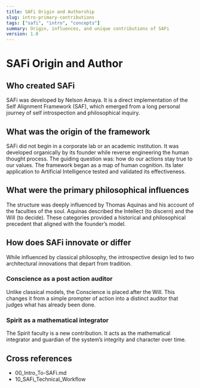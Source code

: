 ```yaml
---
title: SAFi Origin and Authorship
slug: intro-primary-contributions
tags: ["safi", "intro", "concepts"]
summary: Origin, influences, and unique contributions of SAFi
version: 1.0
---
```


# SAFi Origin and Author

## Who created SAFi
SAFi was developed by Nelson Amaya. It is a direct implementation of the Self Alignment Framework (SAF), which emerged from a long personal journey of self introspection and philosophical inquiry.

## What was the origin of the framework
SAFi did not begin in a corporate lab or an academic institution. It was developed organically by its founder while reverse engineering the human thought process. The guiding question was: how do our actions stay true to our values. The framework began as a map of human cognition. Its later application to Artificial Intelligence tested and validated its effectiveness.

## What were the primary philosophical influences
The structure was deeply influenced by Thomas Aquinas and his account of the faculties of the soul. Aquinas described the Intellect (to discern) and the Will (to decide). These categories provided a historical and philosophical precedent that aligned with the founder’s model.

## How does SAFi innovate or differ
While influenced by classical philosophy, the introspective design led to two architectural innovations that depart from tradition.

### Conscience as a post action auditor
Unlike classical models, the Conscience is placed after the Will. This changes it from a simple prompter of action into a distinct auditor that judges what has already been done.

### Spirit as a mathematical integrator
The Spirit faculty is a new contribution. It acts as the mathematical integrator and guardian of the system’s integrity and character over time.

## Cross references
- 00_Intro_To-SAFi.md
- 10_SAFi_Technical_Workflow
